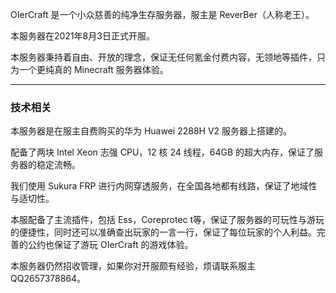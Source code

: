 OIerCraft 是一个小众慈善的纯净生存服务器，服主是 ReverBer（人称老王）。

本服务器在2021年8月3日正式开服。

本服务器秉持着自由、开放的理念，保证无任何氪金付费内容，无领地等插件，只为一个更纯真的 Minecraft 服务器体验。

----

### 技术相关

本服务器是在服主自费购买的华为 Huawei 2288H V2 服务器上搭建的。

配备了两块 Intel Xeon 志强 CPU，12 核 24 线程，64GB 的超大内存，保证了服务器的稳定流畅。

我们使用 Sukura FRP 进行内网穿透服务，在全国各地都有线路，保证了地域性与适切性。

本服配备了主流插件，包括 Ess，Coreprotec t等，保证了服务器的可玩性与游玩的便捷性，同时还可以准确查出玩家的一言一行，保证了每位玩家的个人利益。完善的公约也保证了游玩 OIerCraft 的游戏体验。

本服务器仍然招收管理，如果你对开服颇有经验，烦请联系服主 QQ2657378864。
